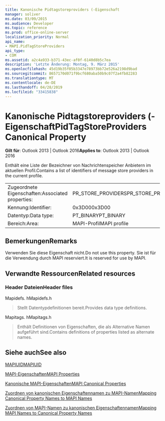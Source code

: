 ```yaml
---
title: Kanonische Pidtagstoreproviders (-Eigenschaft
manager: soliver
ms.date: 03/09/2015
ms.audience: Developer
ms.topic: reference
ms.prod: office-online-server
localization_priority: Normal
api_name:
- MAPI.PidTagStoreProviders
api_type:
- COM
ms.assetid: a2c4a933-b371-43ec-af0f-6140d8b5c7ea
description: 'Letzte Änderung: Montag, 9. März 2015'
ms.openlocfilehash: 45d19b35f05b3347e78973bb72e526a2198d9bad
ms.sourcegitcommit: 8657170d071f9bcf680aba50b9c07f2a4fb82283
ms.translationtype: MT
ms.contentlocale: de-DE
ms.lasthandoff: 04/28/2019
ms.locfileid: "33415838"
---
```

# <a name="pidtagstoreproviders-canonical-property"></a><span data-ttu-id="c8fcf-103">Kanonische Pidtagstoreproviders (-Eigenschaft</span><span class="sxs-lookup"><span data-stu-id="c8fcf-103">PidTagStoreProviders Canonical Property</span></span>

  
  
<span data-ttu-id="c8fcf-104">**Gilt für**: Outlook 2013 | Outlook 2016</span><span class="sxs-lookup"><span data-stu-id="c8fcf-104">**Applies to**: Outlook 2013 | Outlook 2016</span></span> 
  
<span data-ttu-id="c8fcf-105">Enthält eine Liste der Bezeichner von Nachrichtenspeicher Anbietern im aktuellen Profil.</span><span class="sxs-lookup"><span data-stu-id="c8fcf-105">Contains a list of identifiers of message store providers in the current profile.</span></span>
  
|||
|:-----|:-----|
|<span data-ttu-id="c8fcf-106">Zugeordnete Eigenschaften:</span><span class="sxs-lookup"><span data-stu-id="c8fcf-106">Associated properties:</span></span>  <br/> |<span data-ttu-id="c8fcf-107">PR_STORE_PROVIDERS</span><span class="sxs-lookup"><span data-stu-id="c8fcf-107">PR_STORE_PROVIDERS</span></span>  <br/> |
|<span data-ttu-id="c8fcf-108">Kennung:</span><span class="sxs-lookup"><span data-stu-id="c8fcf-108">Identifier:</span></span>  <br/> |<span data-ttu-id="c8fcf-109">0x3D00</span><span class="sxs-lookup"><span data-stu-id="c8fcf-109">0x3D00</span></span>  <br/> |
|<span data-ttu-id="c8fcf-110">Datentyp:</span><span class="sxs-lookup"><span data-stu-id="c8fcf-110">Data type:</span></span>  <br/> |<span data-ttu-id="c8fcf-111">PT_BINARY</span><span class="sxs-lookup"><span data-stu-id="c8fcf-111">PT_BINARY</span></span>  <br/> |
|<span data-ttu-id="c8fcf-112">Bereich:</span><span class="sxs-lookup"><span data-stu-id="c8fcf-112">Area:</span></span>  <br/> |<span data-ttu-id="c8fcf-113">MAPI-Profil</span><span class="sxs-lookup"><span data-stu-id="c8fcf-113">MAPI profile</span></span>  <br/> |
   
## <a name="remarks"></a><span data-ttu-id="c8fcf-114">Bemerkungen</span><span class="sxs-lookup"><span data-stu-id="c8fcf-114">Remarks</span></span>

<span data-ttu-id="c8fcf-115">Verwenden Sie diese Eigenschaft nicht.</span><span class="sxs-lookup"><span data-stu-id="c8fcf-115">Do not use this property.</span></span> <span data-ttu-id="c8fcf-116">Sie ist für die Verwendung durch MAPI reserviert.</span><span class="sxs-lookup"><span data-stu-id="c8fcf-116">It is reserved for use by MAPI.</span></span>
  
## <a name="related-resources"></a><span data-ttu-id="c8fcf-117">Verwandte Ressourcen</span><span class="sxs-lookup"><span data-stu-id="c8fcf-117">Related resources</span></span>

### <a name="header-files"></a><span data-ttu-id="c8fcf-118">Header Dateien</span><span class="sxs-lookup"><span data-stu-id="c8fcf-118">Header files</span></span>

<span data-ttu-id="c8fcf-119">Mapidefs. h</span><span class="sxs-lookup"><span data-stu-id="c8fcf-119">Mapidefs.h</span></span>
  
> <span data-ttu-id="c8fcf-120">Stellt Datentypdefinitionen bereit.</span><span class="sxs-lookup"><span data-stu-id="c8fcf-120">Provides data type definitions.</span></span>
    
<span data-ttu-id="c8fcf-121">Mapitags. h</span><span class="sxs-lookup"><span data-stu-id="c8fcf-121">Mapitags.h</span></span>
  
> <span data-ttu-id="c8fcf-122">Enthält Definitionen von Eigenschaften, die als Alternative Namen aufgeführt sind.</span><span class="sxs-lookup"><span data-stu-id="c8fcf-122">Contains definitions of properties listed as alternate names.</span></span>
    
## <a name="see-also"></a><span data-ttu-id="c8fcf-123">Siehe auch</span><span class="sxs-lookup"><span data-stu-id="c8fcf-123">See also</span></span>



[<span data-ttu-id="c8fcf-124">MAPIUID</span><span class="sxs-lookup"><span data-stu-id="c8fcf-124">MAPIUID</span></span>](mapiuid.md)


[<span data-ttu-id="c8fcf-125">MAPI-Eigenschaften</span><span class="sxs-lookup"><span data-stu-id="c8fcf-125">MAPI Properties</span></span>](mapi-properties.md)
  
[<span data-ttu-id="c8fcf-126">Kanonische MAPI-Eigenschaften</span><span class="sxs-lookup"><span data-stu-id="c8fcf-126">MAPI Canonical Properties</span></span>](mapi-canonical-properties.md)
  
[<span data-ttu-id="c8fcf-127">Zuordnen von kanonischen Eigenschaftennamen zu MAPI-Namen</span><span class="sxs-lookup"><span data-stu-id="c8fcf-127">Mapping Canonical Property Names to MAPI Names</span></span>](mapping-canonical-property-names-to-mapi-names.md)
  
[<span data-ttu-id="c8fcf-128">Zuordnen von MAPI-Namen zu kanonischen Eigenschaftennamen</span><span class="sxs-lookup"><span data-stu-id="c8fcf-128">Mapping MAPI Names to Canonical Property Names</span></span>](mapping-mapi-names-to-canonical-property-names.md)

